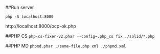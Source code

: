 ##Run server

`php -S localhost:8000`

http://localhost:8000/ocp-ok.php


##PHP CS
`php-cs-fixer-v2.phar --config=.php_cs fix ./solid/*.php `

##PHP MD
`phpmd.phar ./some-file.php xml ./phpmd.xml`